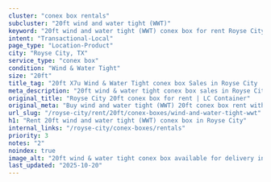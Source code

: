 ```yaml
---
cluster: "conex box rentals"
subcluster: "20ft wind and water tight (WWT)"
keyword: "20ft wind and water tight (WWT) conex box for rent Royse City, TX"
intent: "Transactional-Local"
page_type: "Location-Product"
city: "Royse City, TX"
service_type: "conex box"
condition: "Wind & Water Tight"
size: "20ft"
title_tag: "20ft X7u Wind & Water Tight conex box Sales in Royse City | LC Container"
meta_description: "20ft wind & water tight conex box sales in Royse City. Fast delivery, competitive pricing. Serving conex boxes area. Quote ID: UND. Call (214) 524-4168 for your free quote today."
original_title: "Royse City 20ft conex box for rent | LC Container"
original_meta: "Buy wind and water tight (WWT) 20ft conex box rent with local delivery in Royse City, TX. LC Container — local Since 2003. Request a fast quote today."
url_slug: "/royse-city/rent/20ft/conex-boxes/wind-and-water-tight-wwt"
h1: "Rent 20ft wind and water tight (WWT) conex box in Royse City"
internal_links: "/royse-city/conex-boxes/rentals"
priority: 3
notes: "2"
noindex: true
image_alt: "20ft wind & water tight conex box available for delivery in Royse City"
last_updated: "2025-10-20"
---
```


<!-- TODO: Add unique city/inventory copy, images, and internal links here. -->
